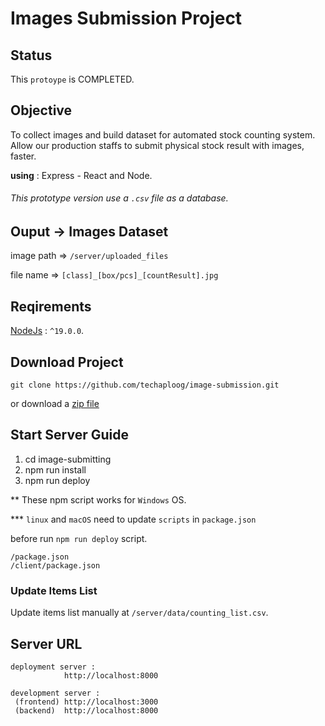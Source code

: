 # Images Submission Project

## Status
This `protoype` is COMPLETED.

## Objective
To collect images and build dataset for automated stock counting system.
Allow our production staffs to submit physical stock result with images, faster.


**using** : Express - React and Node.

###### This prototype version use a `.csv` file as a database.

## Ouput -> Images Dataset
image path  => `/server/uploaded_files`

file name   => `[class]_[box/pcs]_[countResult].jpg`


## Reqirements
   [NodeJs](https://nodejs.org/en/) : `^19.0.0`.

## Download Project
```
git clone https://github.com/techaploog/image-submission.git
```
or download a [zip file](https://github.com/techaploog/image-submission/archive/refs/heads/main.zip)

## Start Server Guide
1. cd image-submitting
2. npm run install
3. npm run deploy

**  These npm script works for `Windows` OS.

*** `linux` and `macOS` need to update `scripts` in `package.json` 

before run `npm run deploy` script.
```
/package.json
/client/package.json
```

### Update Items List
Update items list manually at `/server/data/counting_list.csv`.

## Server URL
```
deployment server : 
            http://localhost:8000

development server :
 (frontend) http://localhost:3000
 (backend)  http://localhost:8000
```
